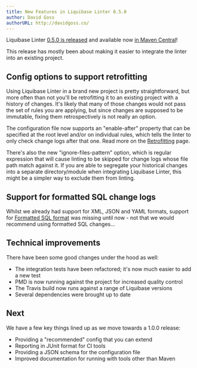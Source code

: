 ```yaml
---
title: New Features in Liquibase Linter 0.5.0
author: David Goss
authorURL: http://davidgoss.co/
---
```


Liquibase Linter [0.5.0 is released](https://github.com/whiteclarkegroup/liquibase-linter/releases/tag/0.5.0) and available now [in Maven Central](https://search.maven.org/artifact/com.whiteclarkegroup/liquibase-linter/0.5.0/jar)!

This release has mostly been about making it easier to integrate the linter into an existing project.

<!--truncate-->

## Config options to support retrofitting

Using Liquibase Linter in a brand new project is pretty straightforward, but more often than not you'll be retrofitting it to an existing project with a history of changes. It's likely that many of those changes would not pass the set of rules you are applying, but since changes are supposed to be immutable, fixing them retrospectively is not really an option.

The configuration file now supports an "enable-after" property that can be specified at the root level and/or on individual rules, which tells the linter to only check change logs after that one. Read more on the [Retrofitting](/liquibase-linter/docs/retrofitting) page.

There's also the new "ignore-files-pattern" option, which is regular expression that will cause linting to be skipped for change logs whose file path match against it. If you are able to segregate your historical changes into a separate directory/module when integrating Liquibase Linter, this might be a simpler way to exclude them from linting.

## Support for formatted SQL change logs

Whilst we already had support for XML, JSON and YAML formats, support for [Formatted SQL format](https://www.liquibase.org/documentation/sql_format.html) was missing until now - not that we would recommend using formatted SQL changes...

## Technical improvements

There have been some good changes under the hood as well:

- The integration tests have been refactored; it's now much easier to add a new test
- PMD is now running against the project for increased quality control
- The Travis build now runs against a range of Liquibase versions
- Several dependencies were brought up to date

## Next

We have a few key things lined up as we move towards a 1.0.0 release:

- Providing a "recommended" config that you can extend
- Reporting in JUnit format for CI tools
- Providing a JSON schema for the configuration file
- Improved documentation for running with tools other than Maven



 




